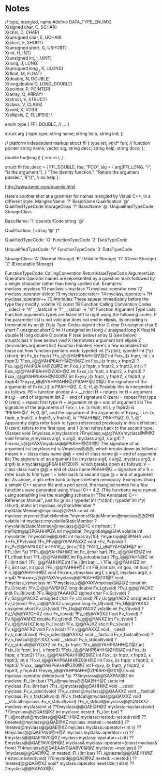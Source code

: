 # Notes

// type, mangled, name
#define DATA_TYPE_ENUMX) \
X(signed char,    C, SCHAR) \
X(char,           D, CHAR) \
X(unsigned char,  E, UCHAR) \
X(short,          F, SHORT) \
X(unsigned short, G, USHORT) \
X(int,            H, INT) \
X(unsigned int,   I, UINT) \
X(long,           J, LONG) \
X(unsigned long , K, ULONG) \
X(float,          M, FLOAT) \
X(double,         N, DOUBLE) \
X(long,double     O, LONG_DOUBLE) \
X(pointer,        P, POINTER) \
X(array,          Q, ARRAY) \
X(struct,         V, STRUCT) \
X(class,          V, CLASS) \
X(void,           X, VOID) \
X(ellipsis,       Z, ELLIPSIS) \


enum type {
	FFI_DOUBLE, // ...
}

struct arg {
	type type;
	string name;
	string help;
	string init;
};

// platform independent markup
struct ffi {
	type ret;
	void* fun; // function pointer
	string name;
	vector<arg> sig;
	string desc;
	string help;
	string docs;
};

double foo(long i) { return i; }

struct ffi foo_desc = {
	FFI_DOUBLE, foo, "FOO",
	sig = {
		arg(FFI_LONG, "i", "is the argument."),
	}
	"The identity function.",
	"Return the argument passed.",
	R"()", // no help
};

http://www.kegel.com/mangle.html

Here's another shot at a grammar for names mangled by Visual C++, in a different style:
MangledName:
	'?' BasicName Qualification '@' QualifiedTypeCode StorageClass
	'?' BasicName '@' UnqualifiedTypeCode StorageClass

BasicName:
	'?' operatorCode
	string '@'

Qualification:
	( string '@' )* 

QualifiedTypeCode:
	'Q' FunctionTypeCode
	'2' DataTypeCode

UnqualifiedTypeCode:
	'Y' FunctionTypeCode
	'3' DataTypeCode

StorageClass:
	'A' (Normal Storage)
	'B' (Volatile Storage)
	'C' (Const Storage)
	'Z' (Executable Storage)

FunctionTypeCode:
	CallingConvention ReturnValueTypeCode ArgumentList
Operators
Operator names are represented by a question mark followed by a single character rather than being spelled out. Examples:
myclass::myclass          ?0
myclass::~myclass         ?1
myclass::operator new     ?2
myclass::operator delete  ?3
myclass::operator=        ?4
myclass::operator+        ?H
myclass::operator++       ?E
Attributes
These appear immediately before the type they modify.
volatile ?C
const    ?B
Function Calling Convention Codes
__cdecl -> "A"
__fastcall -> "I"
__stdcall -> "G"
Function Argument Type Lists
Function arguments types are listed left to right using the following codes. If the parameter list is not void and does not end in elipsis, its encoding is terminated by an @.
Data Type Codes
signed char    C
char           D
unsigned char  E
short          F
unsigned short G
int            H
unsigned int   I
long           J
unsigned long  K
float          M
double         N
long double    O
pointer        P (see below)
array          Q (see below)
struct/class   V (see below)
void           X (terminates argument list)
elipsis        Z (terminates argument list)
Function Pointers
Here's a few examples that tease out how function pointers work:
typedef int (*x)(int); typedef int (*y)(short);
int Fx_i(x fnptr)	?Fx_i@@YAHP6AHH@Z@Z
int Fxix_i(x fnptr, int i, x fnptr3)	?Fxix_i@@YAHP6AHH@ZH0@Z
int Fxx_i(x fnptr, x fnptr2)	?Fxx_i@@YAHP6AHH@Z0@Z
int Fxxi_i(x fnptr, x fnptr2, x fnptr3, int i)	?Fxxi_i@@YAHP6AHH@Z00H@Z
int Fxxx_i(x fnptr, x fnptr2, x fnptr3)	?Fxxx_i@@YAHP6AHH@Z00@Z
int Fxyxy_i(x fnptr, y fnptr2, x fnptr3, y fnptr4)	?Fxyxy_i@@YAHP6AHH@ZP6AHF@Z01@Z
the signature of the arguments of Fxxxi_i() is P6AHH@Z, 0, 0, H, @ Possibly this is interpreted as follows:
P6 = function pointer
A = __cdecl
H = returns int
H = argument int
@ = end of argument list
Z = end of signature
0 (zero) = repeat first type
0 (zero) = repeat first type
H = argument int
@ = end of argument list
The signature of the arguments of Fxix_i, i.e. (x fnptr, int i, y fnptr2) is "P6AHH@Z, H, 0, @", and the signature of the arguments of Fxyxy_i, i.e. (x fnptr, y fnptr2, x fnptr3, y fnptr4), is "P6AHH@Z, P6AHF@Z, 0, 1, @". Apparantly digits refer back to types referenced previously in this definition; 0 (zero) refers to the first type, and 1 (one) refers back to the second type.
Classes
void Fmyclass_v(myclass m)	?Fmyclass_v@@YAXVmyclass@@@Z
void Fmxmx_v(myclass arg1, x arg2, myclass arg3, x arg4)	?Fmxmx_v@@YAXVmyclass@@P6AHH@Z01@Z
The signature of an argument list (myclass m) is Vmyclass@@@, which breaks down as follows: means
V = class
class name
@@ = end of class name
@ = end of argument list
The signature of an argument list (myclass arg1, x arg2, myclass arg3, x arg4) is Vmyclass@@P6AHH@Z01@, which breaks down as follows:
V = class
class name
@@ = end of class name
P6AHH@Z = signature of x
0 = refer back to first type
1 = refer back to second type
@ = end of argument list
As above, digits refer back to types defined previously.
Examples
Using a simple C++ source file and a perl script, the mangled names for a few functions were generated using Visual C++ 4.2. (The functions were named using something like the mangling scheme in "The Annotated C++ Reference Manual", just for grins.)
typedef int (*x)(int); typedef int (*y)(short);
static int myclass::myStaticMember	?myStaticMember@myclass@@2HA
const int myclass::myconstStaticMember	?myconstStaticMember@myclass@@2HB
volatile int myclass::myvolatileStaticMember	?myvolatileStaticMember@myclass@@2HC
x myfnptr;	?myfnptr@@3P6AHH@ZA
int myglobal;	?myglobal@@3HA
volatile int myvolatile;	?myvolatile@@3HC
int myarray[10];	?myarray@@3PAHA
void **Fv_PPv(void)	?Fv_PPv@@YAPAPAXXZ
void *Fv_Pv(void)	?Fv_Pv@@YAPAXXZ
int FA10_i_i(int a[10])	?FA10_i_i@@YAHQAH@Z
int FPi_i(int *a)	?FPi_i@@YAHPAH@Z
int Fc_i(char bar)	?Fc_i@@YAHD@Z
int Ff_i(float bar)	?Ff_i@@YAHM@Z
int Fg_i(double bar)	?Fg_i@@YAHN@Z
int Fi_i(int bar)	?Fi_i@@YAHH@Z
int Fie_i(int bar, ...)	?Fie_i@@YAHHZZ
int Fii_i(int bar, int goo)	?Fii_i@@YAHHH@Z
int Fiii_i(int bar, int goo, int hoo)	?Fiii_i@@YAHHHH@Z
void Fmxmx_v(myclass arg1, x arg2, myclass arg3, x arg4)	?Fmxmx_v@@YAXVmyclass@@P6AHH@Z01@Z
void Fmyclass_v(myclass m)	?Fmyclass_v@@YAXVmyclass@@@Z
const int Fv_Ci(void)	?Fv_Ci@@YA?BHXZ
long double Fv_Lg(void)	?Fv_Lg@@YAOXZ
int& Fv_Ri(void)	?Fv_Ri@@YAAAHXZ
signed char Fv_Sc(void)	?Fv_Sc@@YACXZ
unsigned char Fv_Uc(void)	?Fv_Uc@@YAEXZ
unsigned int Fv_Ui(void)	?Fv_Ui@@YAIXZ
unsigned long Fv_Ul(void)	?Fv_Ul@@YAKXZ
unsigned short Fv_Us(void)	?Fv_Us@@YAGXZ
volatile int Fv_Vi(void)	?Fv_Vi@@YA?CHXZ
char Fv_c(void)	?Fv_c@@YADXZ
float Fv_f(void)	?Fv_f@@YAMXZ
double Fv_g(void)	?Fv_g@@YANXZ
int Fv_i(void)	?Fv_i@@YAHXZ
long Fv_l(void)	?Fv_l@@YAJXZ
short Fv_s(void)	?Fv_s@@YAFXZ
void Fv_v(void)	?Fv_v@@YAXXZ
void __cdecl Fv_v_cdecl(void)	?Fv_v_cdecl@@YAXXZ
void __fastcall Fv_v_fastcall(void)	?Fv_v_fastcall@@YIXXZ
void __stdcall Fv_v_stdcall(void)	?Fv_v_stdcall@@YGXXZ
int Fx_i(x fnptr)	?Fx_i@@YAHP6AHH@Z@Z
int Fxix_i(x fnptr, int i, x fnptr3)	?Fxix_i@@YAHP6AHH@ZH0@Z
int Fxx_i(x fnptr, x fnptr2)	?Fxx_i@@YAHP6AHH@Z0@Z
int Fxxi_i(x fnptr, x fnptr2, x fnptr3, int i)	?Fxxi_i@@YAHP6AHH@Z00H@Z
int Fxxx_i(x fnptr, x fnptr2, x fnptr3)	?Fxxx_i@@YAHP6AHH@Z00@Z
int Fxyxy_i(x fnptr, y fnptr2, x fnptr3, y fnptr4)	?Fxyxy_i@@YAHP6AHH@ZP6AHF@Z01@Z
void myclass::operator delete(void *p)	??3myclass@@SAXPAX@Z
int myclass::Fi_i(int bar)	?Fi_i@myclass@@QAEHH@Z
static int myclass::Fis_i(int bar)	?Fis_i@myclass@@SAHH@Z
void __cdecl myclass::Fv_v_cdecl(void)	?Fv_v_cdecl@myclass@@QAAXXZ
void __fastcall myclass::Fv_v_fastcall(void)	?Fv_v_fastcall@myclass@@QAIXXZ
void __stdcall myclass::Fv_v_stdcall(void)	?Fv_v_stdcall@myclass@@QAGXXZ
myclass::myclass(int x)	??0myclass@@QAE@H@Z
myclass::myclass(void)	??0myclass@@QAE@XZ
int myclass::nested::Fi_i(int bar)	?Fi_i@nested@myclass@@QAEHH@Z
myclass::nested::nested(void)	??0nested@myclass@@QAE@XZ
myclass::nested::~nested()	??1nested@myclass@@QAE@XZ
myclass myclass::operator+(int x)	??Hmyclass@@QAE?AV0@H@Z
myclass myclass::operator++()	??Emyclass@@QAE?AV0@XZ
myclass myclass::operator++(int)	??Emyclass@@QAE?AV0@H@Z
myclass& myclass::operator=(const myclass& from)	??4myclass@@QAEAAV0@ABV0@@Z
myclass::~myclass()	??1myclass@@QAE@XZ
int nested::Fi_i(int bar)	?Fi_i@nested@@QAEHH@Z
nested::nested(void)	??0nested@@QAE@XZ
nested::~nested()	??1nested@@QAE@XZ
void* myclass::operator new(size_t size)	??2myclass@@SAPAXI@Z
